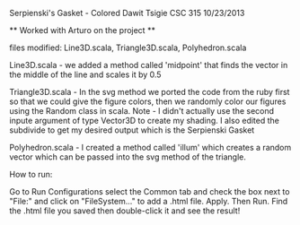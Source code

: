 Serpienski's Gasket - Colored
Dawit Tsigie
CSC 315
10/23/2013

** Worked with Arturo on the project **

files modified: Line3D.scala, Triangle3D.scala, Polyhedron.scala

Line3D.scala - we added a method called 'midpoint' that finds the vector in the middle of the line and scales it by 0.5

Triangle3D.scala - In the svg method we ported the code from the ruby first so that we could give the figure colors, then we randomly color our figures using the Random class in scala. Note - I didn't actually use the second inpute argument of type Vector3D to create my shading. I also edited the subdivide to get my desired output which is the Serpienski Gasket

Polyhedron.scala - I created a method called 'illum' which creates a random vector which can be passed into the svg method of the triangle. 

How to run: 

Go to Run Configurations select the Common tab and check the box next to "File:" and click on "FileSystem..." to add a .html file. Apply. Then Run. Find the .html file you saved then double-click it and see the result!
